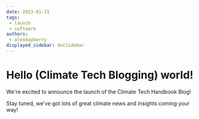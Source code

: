 ```yaml
---
date: 2023-01-31
tags: 
 - launch
 - software
authors: 
 - alexmayberry
displayed_sidebar: docSidebar
---
```


# Hello (Climate Tech Blogging) world!

We're excited to announce the launch of the Climate Tech Handbook Blog!

<!-- more -->

Stay tuned, we've got lots of great climate news and insights coming your way!